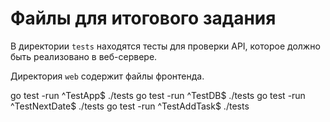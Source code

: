 # Файлы для итогового задания

В директории `tests` находятся тесты для проверки API, которое должно быть реализовано в веб-сервере.

Директория `web` содержит файлы фронтенда.


go test -run ^TestApp$ ./tests
go test -run ^TestDB$ ./tests
go test -run ^TestNextDate$ ./tests
go test -run ^TestAddTask$ ./tests